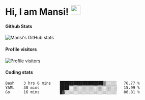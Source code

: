 # Hi, I am Mansi! <img src="https://user-images.githubusercontent.com/1303154/88677602-1635ba80-d120-11ea-84d8-d263ba5fc3c0.gif" width="30px">

#### Github Stats

![Mansi's GitHub stats](https://github-readme-stats.vercel.app/api?username=mansikulkarni96&theme=tokyonight&count_private=true&show_icons=true&hide=contribs)

#### Profile visitors

![Profile visitors](https://visitor-badge.glitch.me/badge?page_id=page.id&left_color=grey&right_color=blue)

#### Coding stats

<!--START_SECTION:waka-->
```text
Bash    3 hrs 6 mins    ███████████████████▒░░░░░   76.77 % 
YAML    38 mins         ████░░░░░░░░░░░░░░░░░░░░░   15.99 % 
Go      16 mins         █▓░░░░░░░░░░░░░░░░░░░░░░░   06.81 % 
```
<!--END_SECTION:waka-->
